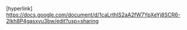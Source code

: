 [hyperlink] https://docs.google.com/document/d/1caLrthlS2aA2fW7YpXeYj8SCR6-2Ikh8P4gasxvu3bw/edit?usp=sharing